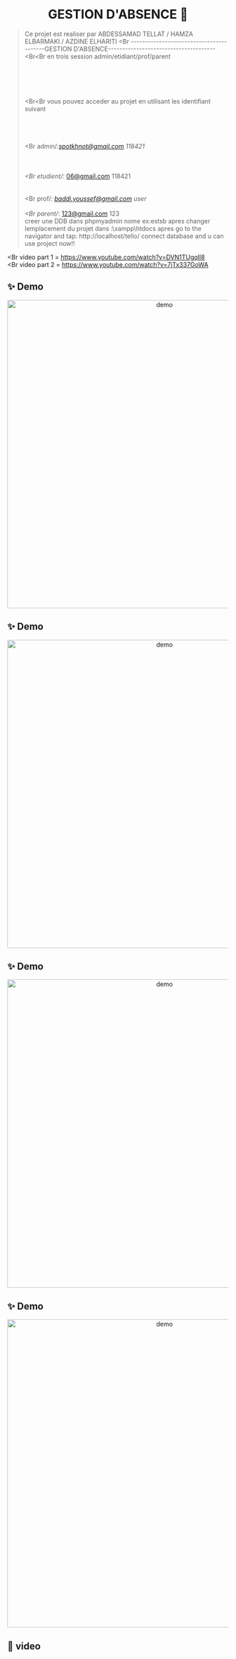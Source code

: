 <h1 align="center">GESTION D'ABSENCE 👋</h1>

> Ce projet est realiser par ABDESSAMAD TELLAT / HAMZA ELBARMAKI / AZDINE ELHARITI
<Br -----------------------------------------GESTION D'ABSENCE--------------------------------------</Br>
<Br<Br  en trois session admin/etidiant/prof/parent</Br></Br></Br></Br></Br></Br>
<Br<Br vous pouvez acceder au projet en utilisant les identifiant suivant</Br></Br></Br></Br></Br>
<Br admin/*:spotkhnot@gmail.com  118421 </Br></Br></Br></Br>
<Br etudient/*: 06@gmail.com    118421</Br></Br></Br>
<Br prof/*: baddi.youssef@gmail.com  user</Br></Br>
<Br parent/*: 123@gmail.com  123</Br>
creer une DDB dans phpmyadmin nome ex:estsb apres changer lemplacement du projet dans :\xampp\htdocs
apres go to the navigator and tap: http://localhost/tello/
connect database and u can use project now!!

<Br video part 1 = https://www.youtube.com/watch?v=DVN1TUgqIl8</Br>
<Br video part 2 = https://www.youtube.com/watch?v=7jTx337GoWA</Br>

## ✨ Demo



<p align="center">
  <img width="700" align="center" src="https://i.imgur.com/NzNEIwa.png" alt="demo"/>
</p>

## ✨ Demo

<p align="center">
  <img width="700" align="center" src="https://i.imgur.com/eb0Epz7.png" alt="demo"/>
</p>


## ✨ Demo


<p align="center">
  <img width="700" align="center" src="https://i.imgur.com/wIGhLdK.jpg" alt="demo"/>
</p>

## ✨ Demo



<p align="center">
  <img width="700" align="center" src="https://i.imgur.com/eb0Epz7.png" alt="demo"/>
</p>


## 🚀 video



